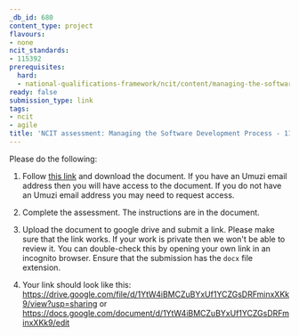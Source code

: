 ```yaml
---
_db_id: 680
content_type: project
flavours:
- none
ncit_standards:
- 115392
prerequisites:
  hard:
  - national-qualifications-framework/ncit/content/managing-the-software-development-process
ready: false
submission_type: link
tags:
- ncit
- agile
title: 'NCIT assessment: Managing the Software Development Process - 115392'
---
```


Please do the following:

1. Follow [this link](https://drive.google.com/file/d/1WaIeH8bAfWDQ0xhLMCq_va9cadBK1j5w/view?usp=sharing) and download the document. If you have an Umuzi email address then you will have access to the document. If you do not have an Umuzi email address you may need to request access.

2. Complete the assessment. The instructions are in the document. 
   
3. Upload the document to google drive and submit a link. Please make sure that the link works. If your work is private then we won't be able to review it. You can double-check this by opening your own link in an incognito browser.  Ensure that the submission has the `docx` file extension.

4. Your link should look like this:
https://drive.google.com/file/d/1YtW4iBMCZuBYxUf1YCZGsDRFminxXKk9/view?usp=sharing or https://docs.google.com/document/d/1YtW4iBMCZuBYxUf1YCZGsDRFminxXKk9/edit